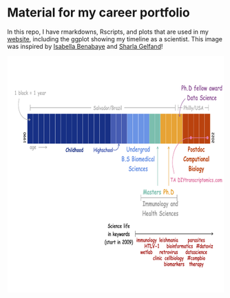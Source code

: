 # Material for my career portfolio

In this repo, I have rmarkdowns, Rscripts, and plots that are used in my [website](https://camilafarias112.github.io/), including the ggplot showing my timeline as a scientist. This image was inspired by [Isabella Benabaye](https://github.com/isabellabenabaye/life-chart/) and [Sharla Gelfand](https://github.com/sharlagelfand/mylifeinmonths)\!

<img src="my_timeline/images/timeline.png" width="900" height="550" />
